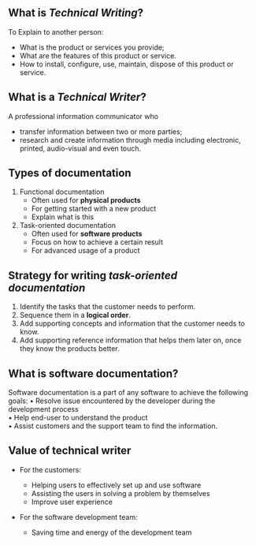 ## What is *Technical Writing*?
To Explain to another person:
- What is the product or services you provide;
- What are the features of this product or service.
- How to install, configure, use, maintain, dispose of this product or service.

## What is a *Technical Writer*?
A professional information communicator who
- transfer information between two or more parties;
- research and create information through media including electronic, printed, audio-visual and even touch.

## Types of documentation
1. Functional documentation
	- Often used for **physical products**
	- For getting started with a new product
	- Explain what is this
2. Task-oriented documentation
	- Often used for **software products**
	- Focus on how to achieve a certain result
	- For advanced usage of a product

## Strategy for writing *task-oriented documentation*
1. Identify the tasks that the customer needs to perform.
2. Sequence them in a **logical order**.
3. Add supporting concepts and information that the customer needs to know.
4. Add supporting reference information that helps them later on, once they know the products better.

## What is software documentation?
Software documentation is a part of any software to achieve the following goals:
• Resolve issue encountered by the developer during the development process  
• Help end-user to understand the product  
• Assist customers and the support team to find the information.

## Value of technical writer
- For the customers:
	- Helping users to effectively set up and use software
	- Assisting the users in solving a problem by themselves
	- Improve user experience

- For the software development team:
	- Saving time and energy of the development team




